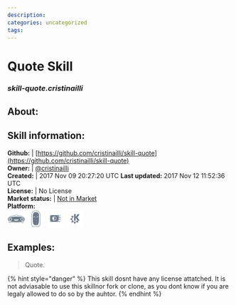 ```yaml
--- 
description: 
categories: uncategorized   
tags:   
---
```


# Quote Skill  
### _skill-quote.cristinailli_  
## About:  


## Skill information:  
**Github:** | [https://github.com/cristinailli/skill-quote](https://github.com/cristinailli/skill-quote)  
**Owner:** | [@cristinailli](https://github.com/cristinailli)  
**Created:** | 2017 Nov 09 20:27:20 UTC  **Last updated:** 2017 Nov 12 11:52:36 UTC  
**License:** | No License  
**Market status:** | [Not in Market](https://market.mycroft.ai/skill/)  
**Platform:**  
 ![](../.gitbook/assets/mark-1-icon.png)  ![](../.gitbook/assets/mark-2-icon.png)  ![](../.gitbook/assets/picroft-icon.png)  ![](../.gitbook/assets/kde.png)   
## Examples:  
> Quote.  
  
{% hint style="danger" %}
This skill dosnt have any license attatched. It is not adviasable to use this skillnor fork or clone, as you dont know if you are legaly allowed to do so by the auhtor.
{% endhint %}
